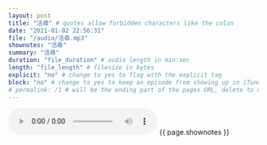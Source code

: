 ```yaml
---
layout: post
title: "活尋" # quotes allow forbidden characters like the colon
date: "2021-01-02 22:56:31"
file: "/audio/活尋.mp3"
shownotes: "活尋"
summary: "活尋"
duration: "file_duration" # audio length in min:sec
length: "file_length" # filesize in bytes
explicit: "no" # change to yes to flag with the explicit tag
block: "no" # change to yes to keep an episode from showing up in iTunes
# permalink: /1 # will be the ending part of the pages URL, delete to default to the title
---
```


<audio controls>
<source src="{{site.url}}{{site.baseurl}}{{ page.file }}" type="audio/x-mp3">
Your browser does not support the audio element.
</audio>
{{ page.shownotes }}
